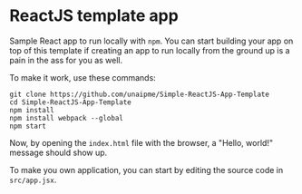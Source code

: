 # ReactJS template app

Sample React app to run locally with `npm`. You can start building your app on top of this template if creating an app to run locally from the ground up is a pain in the ass for you as well.

To make it work, use these commands:
```
git clone https://github.com/unaipme/Simple-ReactJS-App-Template
cd Simple-ReactJS-App-Template
npm install
npm install webpack --global
npm start
```

Now, by opening the `index.html` file with the browser, a "Hello, world!" message should show up.

To make you own application, you can start by editing the source code in `src/app.jsx`.
